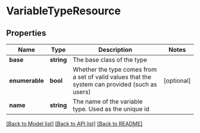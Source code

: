 # VariableTypeResource

## Properties
Name | Type | Description | Notes
------------ | ------------- | ------------- | -------------
**base** | **string** | The base class of the type | 
**enumerable** | **bool** | Whether the type comes from a set of valid values that the system can provided (such as users) | [optional] 
**name** | **string** | The name of the variable type. Used as the unique id | 

[[Back to Model list]](../README.md#documentation-for-models) [[Back to API list]](../README.md#documentation-for-api-endpoints) [[Back to README]](../README.md)


